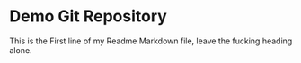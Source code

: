 # Demo Git Repository
This is the First line of my Readme Markdown file, leave the fucking heading alone.